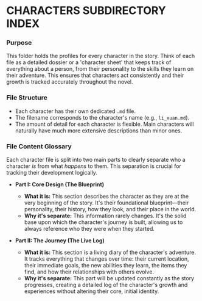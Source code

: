 # CHARACTERS SUBDIRECTORY INDEX

### **Purpose**

This folder holds the profiles for every character in the story. Think of each file as a detailed dossier or a 'character sheet' that keeps track of everything about a person, from their personality to the skills they learn on their adventure. This ensures that characters act consistently and their growth is tracked accurately throughout the novel.

### **File Structure**

* Each character has their own dedicated `.md` file.
* The filename corresponds to the character's name (e.g., `li_xuan.md`).
* The amount of detail for each character is flexible. Main characters will naturally have much more extensive descriptions than minor ones.

### **File Content Glossary**

Each character file is split into two main parts to clearly separate who a character *is* from what *happens* to them. This separation is crucial for tracking their development logically.

* **Part I: Core Design (The Blueprint)**
    * **What it is:** This section describes the character as they are at the very beginning of the story. It's their foundational blueprint—their personality, their history, how they look, and their place in the world.
    * **Why it's separate:** This information rarely changes. It's the solid base upon which the character's journey is built, allowing us to always reference who they were when they started.

* **Part II: The Journey (The Live Log)**
    * **What it is:** This section is a living diary of the character's adventure. It tracks everything that changes over time: their current location, their immediate goals, the new abilities they learn, the items they find, and how their relationships with others evolve.
    * **Why it's separate:** This part will be updated constantly as the story progresses, creating a detailed log of the character's growth and experiences without altering their core, initial identity.